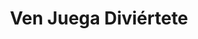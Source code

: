 ---
pid: pt161
title: Ven Juega Diviértete
location_transcription: entrada al parque
coordinates: "[-75.129168044061, 39.966464184464]"
zipcode: '19146'
gen_neighborhood: South Philadelphia
neighborhood: Graduate Hospital,Naval Square,Southwest Center City
outside_phl: 
age: '33'
age_range: 30-39
instagram: 
image_file_name: pt_161.jpg
proposal_transcription: Salvar mas espacios para parques no construir tantas casas.
topic: Environment
topic_summary: 0, 0
type: Space,Park
keywords_other: 
credit: Maribel
image_labels: 
twitter: 
facebook: 
permalink: "/monuments/pt161/"
layout: item-page
---